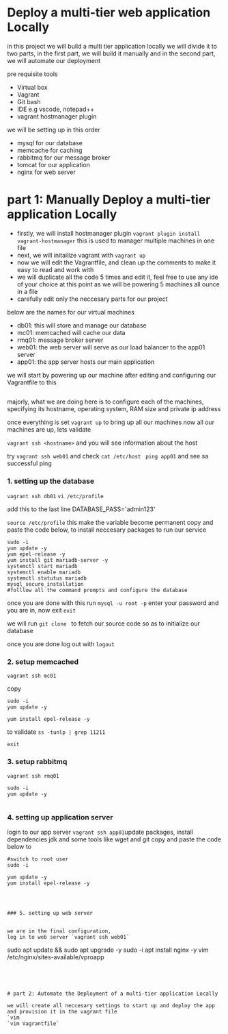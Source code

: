 # Deploy a multi-tier web application Locally

in this project we will build a multi tier application locally 
we will divide it to two parts, in the first part, we will build it manually
and in the second part, we will automate our deployment

pre requisite tools
- Virtual box
- Vagrant
- Git bash
- IDE e.g vscode, notepad++
- vagrant hostmanager plugin
 

we will be setting up in this order

- mysql for our database
- memcache for caching
- rabbitmq for our message broker
- tomcat for our application
- nginx for web server

# part 1: Manually Deploy a multi-tier application Locally

- firstly, we will install hostmanager plugin `vagrant plugin install    vagrant-hostmanager` this is used to manager multiple machines in one file
- next, we will initailize vagrant with `vagrant up`
- now we will edit the Vagrantfile, and clean up the comments to make it easy to read and work with
- we will duplicate all the code 5 times and edit it, feel free to use any ide of your choice at this point as we will be powering 5 machines all ounce in a file
- carefully edit only the neccesary parts for our project

below are the names for our virtual machines

- db01: this will store and manage our database
- mc01: memcached will cache our data 
- rmq01: message broker server
- web01: the web server will serve as our load balancer to the app01 server
- app01: the app server hosts our main application 

we will start by powering up our machine after editing and configuring our Vagrantfile to this

```

```

majorly, what we are doing here is to configure each of the machines, specifying its hostname, operating system, RAM size and private ip address

once everything is set  `vagrant up` to bring up all our machines
now all our machines are up, lets validate

`vagrant ssh <hostname>` and you will see information about the host

try `vagrant ssh web01` and check `cat /etc/host ` 
`ping app01` and see sa successful ping

### 1. setting up the database
`vagrant ssh db01`
`vi /etc/profile`

add this to the last line 
DATABASE_PASS='admin123'

`source /etc/profile` this make the variable become permanent
copy and paste the code below, to install neccesary packages to run our service


```
sudo -i
yum update -y
yum epel-release -y
yum install git mariadb-server -y
systemctl start mariadb
systemctl enable mariadb
systemctl statutus mariadb
mysql_secure_installation
#folllow all the command prompts and configure the database

```
once you are done with this run `mysql -u root -p` enter your password and you are in, now exit `exit`

we will run  `git clone ` to fetch our source code so as to initialize our database







once you are done log out with `logout `

### 2. setup memcached

`vagrant ssh mc01`

copy

```
sudo -i
yum update -y

yum install epel-release -y
```

to validate `ss -tunlp | grep 11211`

`exit`

### 3. setup rabbitmq
`vagrant ssh rmq01`
```
sudo -i
yum update -y


```

### 4. setting up application server

login to our app server `vagrant ssh app01`update packages, install dependencies jdk and some tools like wget and git
copy and paste the code below to 

```
#switch to root user
sudo -i

yum update -y
yum install epel-release -y




### 5. setting up web server


we are in the final configuration, 
log in to web server `vagrant ssh web01`

```
sudo apt update && sudo apt upgrade -y
sudo -i 
apt install nginx -y
vim /etc/nginx/sites-available/vproapp

```




# part 2: Automate the Deployment of a multi-tier application Locally

we will create all neccesary settings to start up and deploy the app and provision it in the vagrant file
`vim 
`vim Vagrantfile`
























